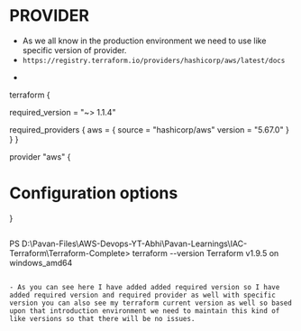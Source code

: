 PROVIDER
==
- As we all know in the production environment we need to use like specific version of provider.
- ``` https://registry.terraform.io/providers/hashicorp/aws/latest/docs ```
- ```
terraform {

  required_version = "~> 1.1.4"  

  required_providers {
    aws = {
      source = "hashicorp/aws"
      version = "5.67.0"
    }
  }
}

provider "aws" {
  # Configuration options
}
```

```
PS D:\Pavan-Files\AWS-Devops-YT-Abhi\Pavan-Learnings\IAC-Terraform\Terraform-Complete> terraform --version
Terraform v1.9.5
on windows_amd64
```

- As you can see here I have added added required version so I have added required version and required provider as well with specific version you can also see my terraform current version as well so based upon that introduction environment we need to maintain this kind of like versions so that there will be no issues.